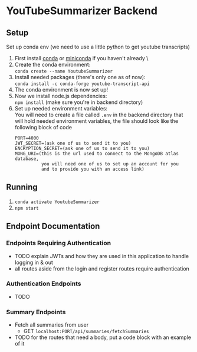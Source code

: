 # YouTubeSummarizer Backend

## Setup
Set up conda env (we need to use a little python to get youtube transcripts)

1. First install [conda](https://docs.conda.io/projects/conda/en/latest/user-guide/install/windows.html) or [miniconda](https://docs.conda.io/en/latest/miniconda.html) if you haven't already \
2. Create the conda environment: \
   `conda create --name YoutubeSummarizer`
3. Install needed packages (there's only one as of now): \
   `conda install -c conda-forge youtube-transcript-api`
4. The conda environment is now set up!
5. Now we install node.js dependencies: \
   `npm install` (make sure you're in backend directory)
6. Set up needed environment variables: \
   You will need to create a file called `.env` in the backend directory that will hold needed environment variables, the file should look like the following block of code 
    ```
    PORT=4000
    JWT_SECRET=(ask one of us to send it to you)
    ENCRYPTION_SECRET=(ask one of us to send it to you)
    MONG_URI=(this is the url used to connect to the MongoDB atlas database,
              you will need one of us to set up an account for you
              and to provide you with an access link)
    ```

## Running
1. `conda activate YoutubeSummarizer`
2. `npm start`

## Endpoint Documentation
### Endpoints Requiring Authentication
- TODO explain JWTs and how they are used in this application to handle logging in & out
- all routes aside from the login and register routes require authentication

### Authentication Endpoints
- TODO

### Summary Endpoints
- Fetch all summaries from user
  - GET `localhost:PORT/api/summaries/fetchSummaries`
- TODO for the routes that need a body, put a code block with an example of it


